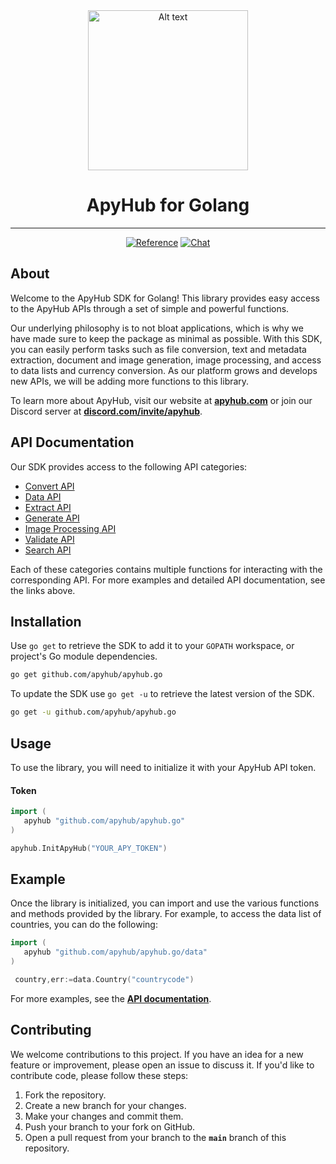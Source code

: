 <div align="center">
  <img src="https://apyhub.com/logo.svg" alt="Alt text" width="256px" height="256px">

# ApyHub for Golang
---
[![Reference](https://img.shields.io/badge/api-reference-blue.svg)](https://apyhub.com/)
[![Chat](https://camo.githubusercontent.com/75ee4c902e099cde950b194d37afca7ba236cc0892cf7db0804b85a46e9c4bc6/68747470733a2f2f696d672e736869656c64732e696f2f646973636f72642f393938393639313139363537343237303234)](https://discord.com/invite/JZagJJcw6F)


</div>

## About 

Welcome to the ApyHub SDK for Golang! This library provides easy access to the ApyHub APIs through a set of simple and powerful functions.

Our underlying philosophy is to not bloat applications, which is why we have made sure to keep the package as minimal as possible. With this SDK, you can easily perform tasks such as file conversion, text and metadata extraction, document and image generation, image processing, and access to data lists and currency conversion. As our platform grows and develops new APIs, we will be adding more functions to this library.

To learn more about ApyHub, visit our website at **[apyhub.com](https://www.apyhub.com/)** or join our Discord server at **[discord.com/invite/apyhub](https://discord.gg/JZagJJcw6F)**.

## **API Documentation**

Our SDK provides access to the following API categories:

- [Convert API](https://github.com/apyhub/apyhub.go/tree/main/docs/modules/convert.md)
- [Data API](https://github.com/apyhub/apyhub.go/tree/main/docs/modules/data.md)
- [Extract API](https://github.com/apyhub/apyhub.go/tree/main/docs/modules/extract.md)
- [Generate API](https://github.com/apyhub/apyhub.go/tree/main/docs/modules/generate.md)
- [Image Processing API](https://github.com/apyhub/apyhub.go/tree/main/docs/modules/imageProcessor.md)
- [Validate API](https://github.com/apyhub/apyhub.go/tree/main/docs/modules/validate.md)
- [Search API](https://github.com/apyhub/apyhub.go/tree/main/docs/modules/search.md)

Each of these categories contains multiple functions for interacting with the corresponding API. For more examples and detailed API documentation, see the links above.

## **Installation**

Use `go get` to retrieve the SDK to add it to your `GOPATH` workspace, or
project's Go module dependencies.

```bash
go get github.com/apyhub/apyhub.go
```

To update the SDK use `go get -u` to retrieve the latest version of the SDK.

```bash
go get -u github.com/apyhub/apyhub.go
```

## **Usage**

To use the library, you will need to initialize it with your ApyHub API token.

#### Token

```go
import (
   apyhub "github.com/apyhub/apyhub.go"
)

apyhub.InitApyHub("YOUR_APY_TOKEN")
```

## **Example**

Once the library is initialized, you can import and use the various functions and methods provided by the library. For example, to access the data list of countries, you can do the following:

```go
import (
   apyhub "github.com/apyhub/apyhub.go/data"
)

 country,err:=data.Country("countrycode")
```

For more examples, see the **[API documentation](https://github.com/apyhub/apyhub.go/tree/main/src#README.md)**.

## **Contributing**

We welcome contributions to this project. If you have an idea for a new feature or improvement, please open an issue to discuss it. If you'd like to contribute code, please follow these steps:

1. Fork the repository.
2. Create a new branch for your changes.
3. Make your changes and commit them.
4. Push your branch to your fork on GitHub.
5. Open a pull request from your branch to the **`main`** branch of this repository.
